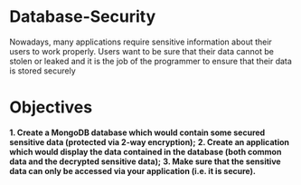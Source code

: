 # Database-Security
Nowadays, many applications require sensitive information about their users to work properly.
Users want to be sure that their data cannot be stolen or leaked and it is the job of the
programmer to ensure that their data is stored securely


# Objectives
__1. Create a MongoDB database which would contain some secured sensitive data (protected
via 2-way encryption);__
__2. Create an application which would display the data contained in the database (both
common data and the decrypted sensitive data);__
__3. Make sure that the sensitive data can only be accessed via your application (i.e. it is
secure).__



